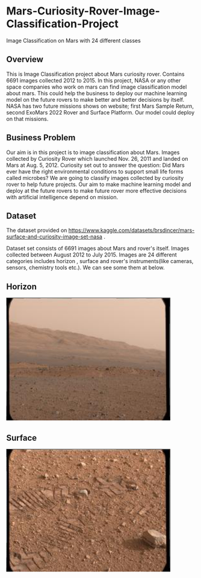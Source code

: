 # Mars-Curiosity-Rover-Image-Classification-Project
Image Classification on Mars with 24 different classes

## Overview 

This is Image Classification project about Mars curiosity rover. Contains 6691 images collected 2012 to 2015. In this project, NASA or any other space companies who work on mars can find image classification model about mars. This could help the business to deploy our machine learning model on the future rovers to make better and better decisions by itself. NASA has two future missions shows on website; first Mars Sample Return, second ExoMars 2022 Rover and Surface Platform. Our model could deploy on that missions.

## Business Problem

Our aim is in this project is to image classification about Mars. Images collected by Curiosity Rover which launched Nov. 26, 2011 and landed on Mars at Aug. 5, 2012.
Curiosity set out to answer the question: Did Mars ever have the right environmental conditions to support small life forms called microbes? We are going to classify images collected by curiosity rover to help future projects. Our aim to make machine learning model and deploy at the future rovers to make future rover more effective decisions with artificial intelligence depend on mission.

## Dataset

The dataset provided on https://www.kaggle.com/datasets/brsdincer/mars-surface-and-curiosity-image-set-nasa .

Dataset set consists of 6691 images about Mars and rover's itself. Images collected between August 2012 to July 2015. Images are 24 different categories includes horizon , surface and rover's instruments(like cameras, sensors, chemistry tools etc.). We can see some them at below.

## Horizon

![Horizon](./pictures/horizon.png)


## Surface

![Surface](./pictures/surface.png)

